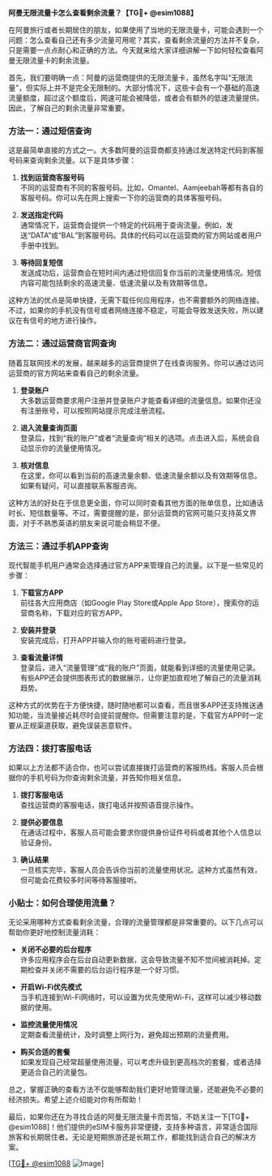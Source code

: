 **阿曼无限流量卡怎么查看剩余流量？【TG💪+ @esim1088】**

在阿曼旅行或者长期居住的朋友，如果使用了当地的无限流量卡，可能会遇到一个问题：怎么查看自己还有多少流量可用呢？其实，查看剩余流量的方法并不复杂，只是需要一点点耐心和正确的方法。今天就来给大家详细讲解一下如何轻松查看阿曼无限流量卡的剩余流量。

首先，我们要明确一点：阿曼的运营商提供的无限流量卡，虽然名字叫“无限流量”，但实际上并不是完全无限制的。大部分情况下，这些卡会有一个基础的高速流量额度，超过这个额度后，网速可能会被降低，或者会有额外的低速流量提供。因此，了解自己的剩余流量非常重要。

### 方法一：通过短信查询

这是最简单直接的方式之一。大多数阿曼的运营商都支持通过发送特定代码到客服号码来查询剩余流量。以下是具体步骤：

1. **找到运营商客服号码**  
   不同的运营商有不同的客服号码。比如，Omantel、Aamjeebah等都有各自的客服号码。你可以先在网上搜索一下你的运营商的具体客服号码。

2. **发送指定代码**  
   通常情况下，运营商会提供一个特定的代码用于查询流量。例如，发送“DATA”或“BAL”到客服号码。具体的代码可以在运营商的官方网站或者用户手册中找到。

3. **等待回复短信**  
   发送成功后，运营商会在短时间内通过短信回复你当前的流量使用情况。短信内容可能包括剩余的高速流量、低速流量以及有效期等信息。

这种方法的优点是简单快捷，无需下载任何应用程序，也不需要额外的网络连接。不过，如果你的手机没有信号或者网络连接不稳定，可能会导致发送失败，所以建议在有信号的地方进行操作。

### 方法二：通过运营商官网查询

随着互联网技术的发展，越来越多的运营商提供了在线查询服务。你可以通过访问运营商的官方网站来查看自己的剩余流量。

1. **登录账户**  
   大多数运营商要求用户注册并登录账户才能查看详细的流量信息。如果你还没有注册账号，可以按照网站提示完成注册流程。

2. **进入流量查询页面**  
   登录后，找到“我的账户”或者“流量查询”相关的选项。点击进入后，系统会自动显示你的流量使用情况。

3. **核对信息**  
   在这里，你可以看到当前的高速流量余额、低速流量余额以及有效期等信息。如果有疑问，可以直接联系客服咨询。

这种方法的好处在于信息更全面，你可以同时查看其他方面的账单信息，比如通话时长、短信数量等。不过，需要提醒的是，部分运营商的官网可能只支持英文界面，对于不熟悉英语的朋友来说可能会稍显不便。

### 方法三：通过手机APP查询

现代智能手机用户通常会选择通过官方APP来管理自己的流量。以下是一些常见的步骤：

1. **下载官方APP**  
   前往各大应用商店（如Google Play Store或Apple App Store），搜索你的运营商名称，下载对应的官方APP。

2. **安装并登录**  
   安装完成后，打开APP并输入你的账号密码进行登录。

3. **查看流量详情**  
   登录后，进入“流量管理”或“我的账户”页面，就能看到详细的流量使用记录。有些APP还会提供图表形式的数据展示，让你更加直观地了解自己的流量消耗趋势。

这种方式的优势在于方便快捷，随时随地都可以查看，而且很多APP还支持推送通知功能，当流量接近耗尽时会提前提醒你。但需要注意的是，下载官方APP时一定要从正规渠道获取，避免误装恶意软件。

### 方法四：拨打客服电话

如果以上方法都不适合你，也可以尝试直接拨打运营商的客服热线。客服人员会根据你的手机号码为你查询剩余流量，并告知你相关信息。

1. **拨打客服电话**  
   查找运营商的客服电话，拨打电话并按照语音提示操作。

2. **提供必要信息**  
   在通话过程中，客服人员可能会要求你提供身份证件号码或者其他个人信息以验证身份。

3. **确认结果**  
   一旦核实完毕，客服人员会告诉你当前的流量使用状况。这种方式虽然有效，但可能会花费较多时间等待客服接听。

### 小贴士：如何合理使用流量？

无论采用哪种方式查看剩余流量，合理的流量管理都是非常重要的。以下几点可以帮助你更好地控制流量消耗：

- **关闭不必要的后台程序**  
  许多应用程序会在后台自动更新数据，这会导致流量不知不觉间被消耗掉。定期检查并关闭不需要的后台运行程序是一个好习惯。

- **开启Wi-Fi优先模式**  
  当手机连接到Wi-Fi网络时，可以设置为优先使用Wi-Fi，这样可以减少移动数据的使用。

- **监控流量使用情况**  
  定期查看流量统计，及时调整上网行为，避免超出预期的流量费用。

- **购买合适的套餐**  
  如果发现自己经常超量使用流量，可以考虑升级到更高档次的套餐，或者选择更适合自己的流量包。

总之，掌握正确的查看方法不仅能够帮助我们更好地管理流量，还能避免不必要的经济损失。希望上述介绍能对你有所帮助！

最后，如果你还在为寻找合适的阿曼无限流量卡而苦恼，不妨关注一下[TG💪+ @esim1088]！他们提供的eSIM卡服务非常便捷，支持多种语言，非常适合国际旅客和长期居住者。无论是短期旅游还是长期工作，都能找到适合自己的解决方案。

[[TG💪+ @esim1088](https://t.me/s/esim1088) ![Image](https://i.postimg.cc/4NQfJmqS/Snipaste-2025-05-13-00-14-12.png)]
